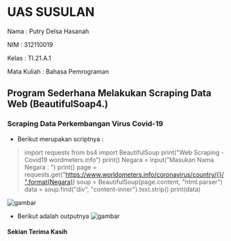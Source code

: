 # UAS SUSULAN
Nama    : Putry Delsa Hasanah

NIM     : 312110019

Kelas   : TI.21.A.1

Mata Kuliah : Bahasa Pemrograman 

## Program Sederhana Melakukan Scraping Data Web (BeautifulSoap4.)

### Scraping Data Perkembangan Virus Covid-19

- Berikut merupakan scriptnya :

> import requests
from bs4 import BeautifulSoup
print("Web Scraping - Covid19 wordmeters.info")
print()
Negara = input("Masukan Nama Negara : ")
print()
page = requests.get("https://www.worldometers.info/coronavirus/country/{}/".format(Negara))
soup = BeautifulSoup(page.content, "html.parser")
data = soup.find("div", "content-inner").text.strip()
print(data)

![gambar](ScreenShot/satu.png)

- Berikut adalah outputnya
![gambar](ScreenShot/dua.png)

#### Sekian Terima Kasih